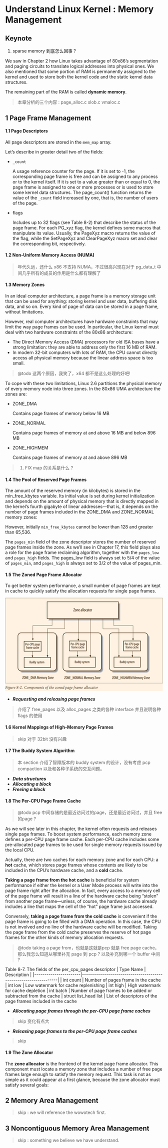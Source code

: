 # Understand Linux Kernel : Memory Management

## Keynote
1. sparse memory 到底怎么回事 ?


We saw in Chapter 2 how Linux takes advantage of 80x86’s segmentation and paging circuits to translate logical addresses into physical ones. We also mentioned that
some portion of RAM is permanently assigned to the kernel and used to store both
the kernel code and the static kernel data structures.

The remaining part of the RAM is called **dynamic memory**.

> 本章分析的三个内容 : page_alloc.c slob.c vmaloc.c

## 1 Page Frame Management

#### 1.1 Page Descriptors

All page descriptors are stored in the `mem_map` array.

Let’s describe in greater detail two of the fields:
- `_count`

  A usage reference counter for the page. If it is set to -1, the corresponding page
  frame is free and can be assigned to any process or to the kernel itself. If it is set
  to a value greater than or equal to 0, the page frame is assigned to one or more
  processes or is used to store some kernel data structures. The page_count() function returns the value of the `_count` field increased by one, that is, the number of
  users of the page.

- flags

  Includes up to 32 flags (see Table 8-2) that describe the status of the page frame.
  For each PG_xyz flag, the kernel defines some macros that manipulate its value.
  Usually, the PageXyz macro returns the value of the flag, while the SetPageXyz
  and ClearPageXyz macro set and clear the corresponding bit, respectively.

#### 1.2 Non-Uniform Memory Access (NUMA)
> 年代久远，还什么 x86 不支持 NUMA，不过很高兴现在对于 pg_data_t 中间几乎所有的成员的作用是什么都有理解了

#### 1.3 Memory Zones
In an ideal computer architecture, a page frame is a memory storage unit that can be
used for anything: storing kernel and user data, buffering disk data, and so on. Every
kind of page of data can be stored in a page frame, without limitations.

However, real computer architectures have hardware constraints that may limit the
way page frames can be used. In particular, the Linux kernel must deal with two
hardware constraints of the 80x86 architecture:

- The Direct Memory Access (DMA) processors for old ISA buses have a strong limitation: they are able to address only the first 16 MB of RAM.
- In modern 32-bit computers with lots of RAM, the CPU cannot directly access all physical memory because the linear address space is too small.

> @todo 这两个原因，我笑了，x64 都不是这么处理的好吧!

To cope with these two limitations, Linux 2.6 partitions the physical memory of
every memory node into three zones. In the 80x86 UMA architecture the zones are:

- ZONE_DMA

  Contains page frames of memory below 16 MB

- ZONE_NORMAL

  Contains page frames of memory at and above 16 MB and below 896 MB

- ZONE_HIGHMEM

  Contains page frames of memory at and above 896 MB

> 1. FIX map 的关系是什么 ?

#### 1.4 The Pool of Reserved Page Frames

The amount of the reserved memory (in kilobytes) is stored in the min_free_kbytes
variable. Its initial value is set during kernel initialization and depends on the
amount of physical memory that is directly mapped in the kernel’s fourth gigabyte of
linear addresses—that is, it depends on the number of page frames included in the
ZONE_DMA and ZONE_NORMAL memory zones:

However, initially `min_free_kbytes` cannot be lower than 128 and greater than 65,536.

The `pages_min` field of the zone descriptor stores the number of reserved page frames
inside the zone. As we’ll see in Chapter 17, this field plays also a role for the page
frame reclaiming algorithm, together with the `pages_low` and `pages_high` fields. The
pages_low field is always set to 5/4 of the value of `pages_min`, and `pages_high` is
always set to 3/2 of the value of pages_min.

#### 1.5 The Zoned Page Frame Allocator
To get better system performance, a small number of page frames are kept in cache to quickly satisfy the allocation requests for single page frames.

![](../img/8-2.png)

* ***Requesting and releasing page frames***
> 介绍了 free_pages 以及 alloc_pages 之类的各种 interface
> 并且说明各种 flags 的使用

#### 1.6 Kernel Mappings of High-Memory Page Frames
> skip 对于 32bit 没有兴趣

#### 1.7 The Buddy System Algorithm
> 本 section 介绍了智障版本的 buddy system 的设计，没有考虑 pcp compaction 以及和各种子系统的交互问题。

* ***Data structures***
* ***Allocating a block***
* ***Freeing a block***

#### 1.8 The Per-CPU Page Frame Cache
> @todo pcp 中间存储的是最近访问过的page，还是最近访问过，并且 free 的page ?

As we will see later in this chapter, the kernel often requests and releases single page
frames. To boost system performance, each memory zone defines a per-CPU page
frame cache. Each per-CPU cache includes some pre-allocated page frames to be
used for single memory requests issued by the local CPU.

Actually, there are two caches for each memory zone and for each CPU: a **hot** cache,
which stores page frames whose contents are likely to be included in the CPU’s hardware cache, and a **cold** cache.

**Taking a page frame from the hot cache** is beneficial for system performance if either
the kernel or a User Mode process will write into the page frame right after the allocation. In fact, every access to a memory cell of the page frame will result in a line of the
hardware cache being “stolen” from another page frame—unless, of course, the hardware cache already includes a line that maps the cell of the “hot” page frame just
accessed.

Conversely, **taking a page frame from the cold cache** is convenient if the page frame is
going to be filled with a DMA operation. In this case, the CPU is not involved and no
line of the hardware cache will be modified. Taking the page frame from the cold
cache preserves the reserve of hot page frames for the other kinds of memory allocation requests.
> @todo taking a page from，也就是这就是pcp 就是 free page cache，那么我怎么知道从哪里补充 page 到 pcp ? 以及补充到哪一个 buffer 中间 ?


Table 8-7. The fields of the per_cpu_pages descriptor
| Type Name             | Description                                                      |
|-----------------------|------------------------------------------------------------------|
| int count             | Number of pages frame in the cache
| int low               | Low watermark for cache replenishing
| int high              | High watermark for cache depletion
| int batch             | Number of page frames to be added or subtracted from the cache
| struct list_head list | List of descriptors of the page frames included in the cache

* ***Allocating page frames through the per-CPU page frame caches***
> skip 变化有点大

* ***Releasing page frames to the per-CPU page frame caches***
> skip

#### 1.9 The Zone Allocator
The **zone allocator** is the frontend of the kernel page frame allocator. This component must locate a memory zone that includes a number of free page frames large
enough to satisfy the memory request. This task is not as simple as it could appear at
a first glance, because the zone allocator must satisfy several goals:

## 2 Memory Area Management
> skip : we will reference the wowotech first.

## 3 Noncontiguous Memory Area Management
> skip : something we believe we have understand.
